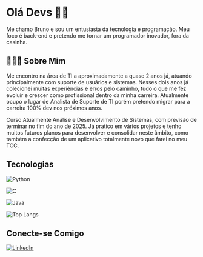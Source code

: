 # Olá Devs 🤟🏻

Me chamo Bruno e sou um entusiasta da tecnologia e programação. Meu foco é back-end e pretendo me tornar um programador inovador, fora da casinha.



## 👨🏻‍💻 Sobre Mim

Me encontro na área de TI a aproximadamente a quase 2 anos já, atuando principalmente com suporte de usuários e sistemas. Nesses dois anos já colecionei muitas experiências e erros pelo caminho, tudo o que me fez evoluir e crescer como profissional dentro da minha carreira. Atualmente ocupo o lugar de Analista de Suporte de TI porém pretendo migrar para a carreira 100% dev nos próximos anos.



Curso Atualmente Análise e Desenvolvimento de Sistemas, com previsão de terminar no fim do ano de 2025. Já pratico em  vários projetos e tenho muitos futuros planos para desenvolver e consolidar neste âmbito, como também a confecção de um aplicativo totalmente novo que farei no meu TCC.



## Tecnologias

![Python](https://img.shields.io/badge/Python-000?style=for-the-badge&logo=python)

![C](https://img.shields.io/badge/C-000?style=for-the-badge&logo=c)

![Java](https://img.shields.io/badge/Java-000?style=for-the-badge&logo=java)

![Top Langs](https://github-readme-stats-git-masterrstaa-rickstaa.vercel.app/api/top-langs/?username=BrunoGRS&bg_color=000&border_color=30A3DC&title_color=E94D5F&text_color=FFF)



## Conecte-se Comigo

[![LinkedIn](https://img.shields.io/badge/LinkedIn-000?style=for-the-badge&logo=linkedin&logoColor=0E76A8)](https://www.linkedin.com/in/bruno-gabriel-rodrigues/)
